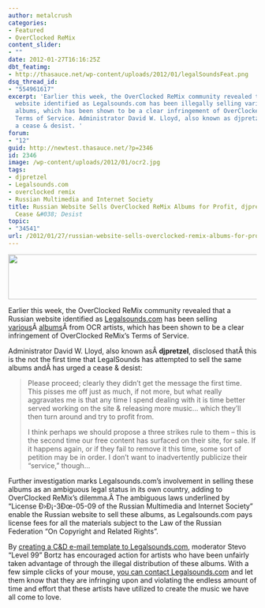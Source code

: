 ```yaml
---
author: metalcrush
categories:
- Featured
- OverClocked ReMix
content_slider:
- ""
date: 2012-01-27T16:16:25Z
dbt_featimg:
- http://thasauce.net/wp-content/uploads/2012/01/legalSoundsFeat.png
dsq_thread_id:
- "554961617"
excerpt: 'Earlier this week, the OverClocked ReMix community revealed that a Russian
  website identified as Legalsounds.com has been illegally selling various OCRemix
  albums, which has been shown to be a clear infringement of OverClocked ReMix''s
  Terms of Service. Administrator David W. Lloyd, also known as djpretzel, has urged
  a cease & desist. '
forum:
- "12"
guid: http://newtest.thasauce.net/?p=2346
id: 2346
image: /wp-content/uploads/2012/01/ocr2.jpg
tags:
- djpretzel
- Legalsounds.com
- overclocked remix
- Russian Multimedia and Internet Society
title: Russian Website Sells OverClocked ReMix Albums for Profit, djpretzel Urges
  Cease &#038; Desist
topic:
- "34541"
url: /2012/01/27/russian-website-sells-overclocked-remix-albums-for-profit-djpretzel-urges-cease-desist/
---
```


<center>
  <a href="http://thasauce.net/wp-content/uploads/2012/01/ocremix1.jpg"><img class="aligncenter size-full wp-image-2348" title="ocremix" src="http://thasauce.net/wp-content/uploads/2012/01/ocremix1.jpg" alt="" width="550" height="91" srcset="http://thasauce.net/wp-content/uploads/2012/01/ocremix1.jpg 550w, http://thasauce.net/wp-content/uploads/2012/01/ocremix1-300x49.jpg 300w, http://thasauce.net/wp-content/uploads/2012/01/ocremix1-75x12.jpg 75w" sizes="(max-width: 550px) 100vw, 550px" /></a>
</center>


  
Earlier this week, the OverClocked ReMix community revealed that a Russian website identified as [Legalsounds](http://www.legalsounds.com/)[.com](legalsounds.com) has been selling [various](http://www.legalsounds.com/download-mp3/kind-of-bloop-%28an-8-bit-tribute-to-miles-davis-%27kind-of-blue%27%29-web/album_213178)Â [albums](http://www.legalsounds.com/search?pattern=benjamin+briggs&0.15.1.3.7.3.x=0&0.15.1.3.7.3.y=0&WOSubmitAction=search)Â from OCR artists, which has been shown to be a clear infringement of OverClocked ReMix&#8217;s Terms of Service.

Administrator David W. Lloyd, also known asÂ **djpretzel**, disclosed thatÂ this is the not the first time that LegalSounds has attempted to sell the same albums andÂ has urged a cease & desist:

> Please proceed; clearly they didn&#8217;t get the message the first time. This pisses me off just as much, if not more, but what really aggravates me is that any time I spend dealing with it is time better served working on the site & releasing more music&#8230; which they&#8217;ll then turn around and try to profit from.
> 
> I think perhaps we should propose a three strikes rule to them &#8211; this is the second time our free content has surfaced on their site, for sale. If it happens again, or if they fail to remove it this time, some sort of petition may be in order. I don&#8217;t want to inadvertently publicize their &#8220;service,&#8221; though&#8230;

Further investigation marks Legalsounds.com&#8217;s involvement in selling these albums as an ambiguous legal status in its own country, adding to OverClocked ReMix&#8217;s dilemma.Â The ambiguous laws underlined by &#8220;License Ð›Ð¡-3Ðœ-05-09 of the Russian Multimedia and Internet Society&#8221; enable the Russian website to sell these albums, as Legalsounds.com pays license fees for all the materials subject to the Law of the Russian Federation &#8220;On Copyright and Related Rights&#8221;.

By [creating a C&D e-mail template to Legalsounds.com](http://ocremix.org/forums/showpost.php?p=838205&postcount=44), moderator Stevo &#8220;Level 99&#8221; Bortz has encouraged action for artists who have been unfairly taken advantage of through the illegal distribution of these albums. With a few simple clicks of your mouse, [you can contact Legalsounds.com](http://www.legalsounds.com/Contacts) and let them know that they are infringing upon and violating the endless amount of time and effort that these artists have utilized to create the music we have all come to love.